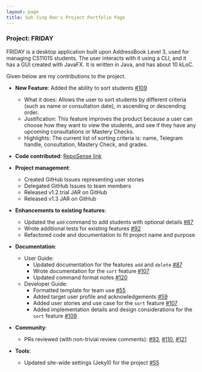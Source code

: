 ```yaml
---
layout: page
title: Soh Jing Ren's Project Portfolio Page
---
```


### Project: FRIDAY

FRIDAY is a desktop application built upon AddressBook Level 3, used for managing CS1101S students.
The user interacts with it using a CLI, and it has a GUI created with JavaFX. It is written in Java, and has about
10 kLoC.

Given below are my contributions to the project.

* **New Feature**: Added the ability to sort students [\#109](https://github.com/AY2223S1-CS2103T-W15-4/tp/pull/109)
  * What it does: Allows the user to sort students by different criteria (such as name or consultation date), in ascending or descending order.
  * Justification: This feature improves the product because a user can choose how they want to view the students, and see if they have any upcoming consultations or Mastery Checks.
  * Highlights: The current list of sorting criteria is: name, Telegram handle, consultation, Mastery Check, and grades.


* **Code contributed**: [RepoSense link](https://nus-cs2103-ay2223s1.github.io/tp-dashboard/?search=jorrdansoh&sort=groupTitle&sortWithin=title&timeframe=commit&mergegroup=&groupSelect=groupByRepos&breakdown=true&checkedFileTypes=docs~functional-code~test-code~other&since=2022-09-16&tabOpen=true&tabType=authorship&tabAuthor=jorrdansoh&tabRepo=AY2223S1-CS2103T-W15-4%2Ftp%5Bmaster%5D&authorshipIsMergeGroup=false&authorshipFileTypes=docs~functional-code~other&authorshipIsBinaryFileTypeChecked=false&authorshipIsIgnoredFilesChecked=false)

* **Project management**:
  * Created GitHub Issues representing user stories
  * Delegated GitHub Issues to team members
  * Released v1.2.trial JAR on GitHub
  * Released v1.3 JAR on GitHub

* **Enhancements to existing features**:
  * Updated the `add` command to add students with optional details [\#87](https://github.com/AY2223S1-CS2103T-W15-4/tp/pull/87)
  * Wrote additional tests for existing features [\#92](https://github.com/AY2223S1-CS2103T-W15-4/tp/pull/92)
  * Refactored code and documentation to fit project name and purpose

* **Documentation**:
  * User Guide:
    * Updated documentation for the features `add` and `delete` [\#87](https://github.com/AY2223S1-CS2103T-W15-4/tp/pull/87)
    * Wrote documentation for the `sort` feature [\#107](https://github.com/AY2223S1-CS2103T-W15-4/tp/pull/107)
    * Updated command format notes [\#120](https://github.com/AY2223S1-CS2103T-W15-4/tp/pull/120)
  * Developer Guide:
    * Formatted template for team use [\#55](https://github.com/AY2223S1-CS2103T-W15-4/tp/pull/55) 
    * Added target user profile and acknowledgements [\#59](https://github.com/AY2223S1-CS2103T-W15-4/tp/pull/59)
    * Added user stories and use case for the `sort` feature [\#107](https://github.com/AY2223S1-CS2103T-W15-4/tp/pull/107)
    * Added implementation details and design considerations for the `sort` feature [\#109](https://github.com/AY2223S1-CS2103T-W15-4/tp/pull/109)

* **Community**:
  * PRs reviewed (with non-trivial review comments): [\#93](https://github.com/AY2223S1-CS2103T-W15-4/tp/pull/93), [\#110](https://github.com/AY2223S1-CS2103T-W15-4/tp/pull/110), [\#121](https://github.com/AY2223S1-CS2103T-W15-4/tp/pull/121)

* **Tools**:
  * Updated site-wide settings (Jekyll) for the project [\#55](https://github.com/AY2223S1-CS2103T-W15-4/tp/pull/55)
